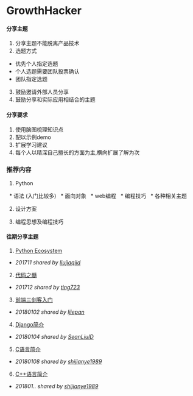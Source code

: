 # GrowthHacker

#### 分享主题
1. 分享主题不能脱离产品技术
2. 选题方式    
 - 优先个人指定选题
 - 个人选题需要团队投票确认
 - 团队指定选题
3. 鼓励邀请外部人员分享
4. 鼓励分享和实际应用相结合的主题

#### 分享要求
1. 使用脑图梳理知识点
2. 配以示例demo
3. 扩展学习建议
4. 每个人以精深自己擅长的方面为主,横向扩展了解为次

### 推荐内容

1. Python

   * 语法 (入门比较多)
   * 面向对象 
   * web编程
   * 编程技巧
   * 各种相关主题

2. 设计方案

3. 编程思想及编程技巧


#### 往期分享主题
1. [Python Ecosystem](https://www.processon.com/view/link/5a2664b5e4b006e5e9d3b2c2)
  + *201711 shared by [liujiaqiid](https://github.com/liujiaqiid)*
2. [代码之髓](https://www.processon.com/view/link/5a406691e4b0daa64fe47d45)
  - *201712 shared by [ting723](https://github.com/ting723)*
3. [前端三剑客入门](topic_share/180102_web_intro_@ljiepan/README.md)
  - *20180102 shared by [ljiepan](https://github.com/ljiepan)*
4. [Django简介](topic_share/180104_django_intro_@SeanLiuID/README.md)
  - *20180104 shared by [SeanLiuID](https://github.com/SeanLiuID)*
5. [C语言简介](https://www.processon.com/view/link/5a4e06aae4b0ee0fb8cec421)
  - *20180108 shared by [shijianye1989](https://github.com/shijianye1989)*
6. [C++语言简介](https://www.processon.com/view/link/5a4e06aae4b0ee0fb8cec421)
  - *201801.. shared by [shijianye1989](https://github.com/shijianye1989)*  
